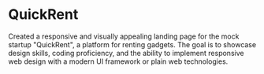 # QuickRent
 Created a responsive and visually appealing landing page for the mock startup "QuickRent", a  platform for renting gadgets. The goal is to showcase design skills, coding proficiency, and the  ability to implement responsive web design with a modern UI framework or plain web  technologies.
